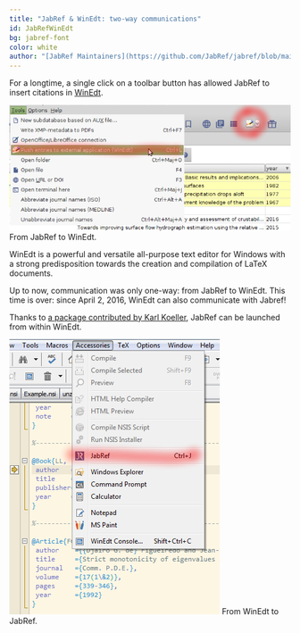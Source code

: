 ```yaml
---
title: "JabRef & WinEdt: two-way communications"
id: JabRefWinEdt
bg: jabref-font
color: white
author: "[JabRef Maintainers](https://github.com/JabRef/jabref/blob/main/MAINTAINERS)"
---
```


For a longtime, a single click on a toolbar button has allowed JabRef to insert citations in [WinEdt](http://www.winedt.com).

![image: From JabRef to WinEdt](/img/JabRef-WinEdt.png)
From JabRef to WinEdt.

WinEdt is a powerful and versatile all-purpose text editor for Windows with a strong predisposition towards the creation and compilation of LaTeX documents.

Up to now, communication was only one-way: from JabRef to WinEdt.
This time is over: since April 2, 2016, WinEdt can also communicate with Jabref!

Thanks to [a package contributed by Karl Koeller](http://www.winedt.org/config/menus/JabRef.html),
JabRef can be launched from within WinEdt.

![image: From WinEdt to JabRef](/img/WinEdt-JabRef.png)
From WinEdt to JabRef.
